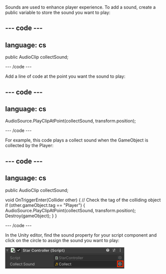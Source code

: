 Sounds are used to enhance player experience. To add a sound, create a public variable to store the sound you want to play:

--- code ---
---
language: cs
---

public AudioClip collectSound;

--- /code ---

Add a line of code at the point you want the sound to play:

--- code ---
---
language: cs
---

AudioSource.PlayClipAtPoint(collectSound, transform.position);

--- /code ---

For example, this code plays a collect sound when the GameObject is collected by the Player:

--- code ---
---
language: cs
---

public AudioClip collectSound;

void OnTriggerEnter(Collider other)
{
    // Check the tag of the colliding object
    if (other.gameObject.tag == "Player")
    {
        AudioSource.PlayClipAtPoint(collectSound, transform.position);
        Destroy(gameObject);
    }
}
    
--- /code ---

In the Unity editor, find the sound property for your script component and click on the circle to assign the sound you want to play:

![The Inspector window with sound 'Collect' in the Collect Sound variable and the circle to the right highlighted.](images/collect-sound-property.png)
